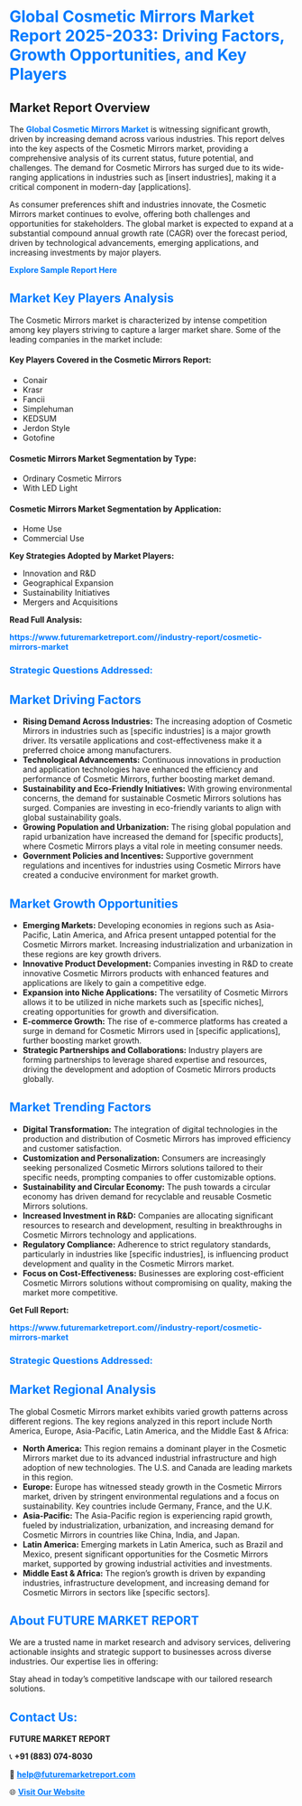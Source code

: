 <h1 style="color: #007BFF;">Global Cosmetic Mirrors Market Report 2025-2033: Driving Factors, Growth Opportunities, and Key Players</h1>

<section id="overview">
<h2>Market Report Overview</h2>
<p>The <a href="https://www.futuremarketreport.com//industry-report/cosmetic-mirrors-market" style="color: #007BFF; text-decoration: none;"><strong>Global Cosmetic Mirrors Market</strong></a> is witnessing significant growth, driven by increasing demand across various industries. This report delves into the key aspects of the Cosmetic Mirrors market, providing a comprehensive analysis of its current status, future potential, and challenges. The demand for Cosmetic Mirrors has surged due to its wide-ranging applications in industries such as [insert industries], making it a critical component in modern-day [applications].</p>
<p>As consumer preferences shift and industries innovate, the Cosmetic Mirrors market continues to evolve, offering both challenges and opportunities for stakeholders. The global market is expected to expand at a substantial compound annual growth rate (CAGR) over the forecast period, driven by technological advancements, emerging applications, and increasing investments by major players.</p>
</section>

<section id="overview">
<p><a href="https://www.futuremarketreport.com//request-sample/reportId=45606" style="color: #007BFF; text-decoration: none;"><strong>Explore Sample Report Here</strong></a></p>
</section>

<section id="key-players">
<h2 style="color: #007BFF;">Market Key Players Analysis</h2>
<p>The Cosmetic Mirrors market is characterized by intense competition among key players striving to capture a larger market share. Some of the leading companies in the market include:</p>
<h4>Key Players Covered in the Cosmetic Mirrors Report:</h4>
<ul><li>Conair</li><li>Krasr</li><li>Fancii</li><li>Simplehuman</li><li>KEDSUM</li><li>Jerdon Style</li><li>Gotofine</li></ul>
<h4>Cosmetic Mirrors Market Segmentation by Type:</h4>
<ul><li>Ordinary Cosmetic Mirrors</li><li>With LED Light</li></ul>

<h4>Cosmetic Mirrors Market Segmentation by Application:</h4>
<ul><li>Home Use</li><li>Commercial Use</li></ul>
<p><strong>Key Strategies Adopted by Market Players:</strong></p>
<ul>
<li>Innovation and R&D</li>
<li>Geographical Expansion</li>
<li>Sustainability Initiatives</li>
<li>Mergers and Acquisitions</li>
</ul>
</section>

<section>
<p><strong>Read Full Analysis: </strong></p><a href="https://www.futuremarketreport.com//industry-report/cosmetic-mirrors-market" style="color: #007BFF; text-decoration: none;"><strong>https://www.futuremarketreport.com//industry-report/cosmetic-mirrors-market</strong></a>
<h3 style="color: #007BFF;">Strategic Questions Addressed:</h3>
</section>

<section id="driving-factors">
<h2 style="color: #007BFF;">Market Driving Factors</h2>
<ul>
<li><strong>Rising Demand Across Industries:</strong> The increasing adoption of Cosmetic Mirrors in industries such as [specific industries] is a major growth driver. Its versatile applications and cost-effectiveness make it a preferred choice among manufacturers.</li>
<li><strong>Technological Advancements:</strong> Continuous innovations in production and application technologies have enhanced the efficiency and performance of Cosmetic Mirrors, further boosting market demand.</li>
<li><strong>Sustainability and Eco-Friendly Initiatives:</strong> With growing environmental concerns, the demand for sustainable Cosmetic Mirrors solutions has surged. Companies are investing in eco-friendly variants to align with global sustainability goals.</li>
<li><strong>Growing Population and Urbanization:</strong> The rising global population and rapid urbanization have increased the demand for [specific products], where Cosmetic Mirrors plays a vital role in meeting consumer needs.</li>
<li><strong>Government Policies and Incentives:</strong> Supportive government regulations and incentives for industries using Cosmetic Mirrors have created a conducive environment for market growth.</li>
</ul>
</section>

<section id="growth-opportunities">
<h2 style="color: #007BFF;">Market Growth Opportunities</h2>
<ul>
<li><strong>Emerging Markets:</strong> Developing economies in regions such as Asia-Pacific, Latin America, and Africa present untapped potential for the Cosmetic Mirrors market. Increasing industrialization and urbanization in these regions are key growth drivers.</li>
<li><strong>Innovative Product Development:</strong> Companies investing in R&D to create innovative Cosmetic Mirrors products with enhanced features and applications are likely to gain a competitive edge.</li>
<li><strong>Expansion into Niche Applications:</strong> The versatility of Cosmetic Mirrors allows it to be utilized in niche markets such as [specific niches], creating opportunities for growth and diversification.</li>
<li><strong>E-commerce Growth:</strong> The rise of e-commerce platforms has created a surge in demand for Cosmetic Mirrors used in [specific applications], further boosting market growth.</li>
<li><strong>Strategic Partnerships and Collaborations:</strong> Industry players are forming partnerships to leverage shared expertise and resources, driving the development and adoption of Cosmetic Mirrors products globally.</li>
</ul>
</section>

<section id="trending-factors">
<h2 style="color: #007BFF;">Market Trending Factors</h2>
<ul>
<li><strong>Digital Transformation:</strong> The integration of digital technologies in the production and distribution of Cosmetic Mirrors has improved efficiency and customer satisfaction.</li>
<li><strong>Customization and Personalization:</strong> Consumers are increasingly seeking personalized Cosmetic Mirrors solutions tailored to their specific needs, prompting companies to offer customizable options.</li>
<li><strong>Sustainability and Circular Economy:</strong> The push towards a circular economy has driven demand for recyclable and reusable Cosmetic Mirrors solutions.</li>
<li><strong>Increased Investment in R&D:</strong> Companies are allocating significant resources to research and development, resulting in breakthroughs in Cosmetic Mirrors technology and applications.</li>
<li><strong>Regulatory Compliance:</strong> Adherence to strict regulatory standards, particularly in industries like [specific industries], is influencing product development and quality in the Cosmetic Mirrors market.</li>
<li><strong>Focus on Cost-Effectiveness:</strong> Businesses are exploring cost-efficient Cosmetic Mirrors solutions without compromising on quality, making the market more competitive.</li>
</ul>
</section>

<section>
<p><strong>Get Full Report: </strong></p><a href="https://www.futuremarketreport.com//industry-report/cosmetic-mirrors-market" style="color: #007BFF; text-decoration: none;"><strong>https://www.futuremarketreport.com//industry-report/cosmetic-mirrors-market</strong></a>
<h3 style="color: #007BFF;">Strategic Questions Addressed:</h3>
</section>


<section id="regional-analysis">
<h2 style="color: #007BFF;">Market Regional Analysis</h2>
<p>The global Cosmetic Mirrors market exhibits varied growth patterns across different regions. The key regions analyzed in this report include North America, Europe, Asia-Pacific, Latin America, and the Middle East & Africa:</p>
<ul>
<li><strong>North America:</strong> This region remains a dominant player in the Cosmetic Mirrors market due to its advanced industrial infrastructure and high adoption of new technologies. The U.S. and Canada are leading markets in this region.</li>
<li><strong>Europe:</strong> Europe has witnessed steady growth in the Cosmetic Mirrors market, driven by stringent environmental regulations and a focus on sustainability. Key countries include Germany, France, and the U.K.</li>
<li><strong>Asia-Pacific:</strong> The Asia-Pacific region is experiencing rapid growth, fueled by industrialization, urbanization, and increasing demand for Cosmetic Mirrors in countries like China, India, and Japan.</li>
<li><strong>Latin America:</strong> Emerging markets in Latin America, such as Brazil and Mexico, present significant opportunities for the Cosmetic Mirrors market, supported by growing industrial activities and investments.</li>
<li><strong>Middle East & Africa:</strong> The region’s growth is driven by expanding industries, infrastructure development, and increasing demand for Cosmetic Mirrors in sectors like [specific sectors].</li>
</ul>
</section>

<footer>
<h2 style="color: #007BFF;">About FUTURE MARKET REPORT</h2>
<p>We are a trusted name in market research and advisory services, delivering actionable insights and strategic support to businesses across diverse industries. Our expertise lies in offering:</p>

<p>Stay ahead in today’s competitive landscape with our tailored research solutions.</p>

<h2 style="color: #007BFF;">Contact Us:</h2>
<p><strong>FUTURE MARKET REPORT</strong></p>
<p>📞 <strong>+91 (883) 074-8030</strong></p>
<p>📧 <strong><a href="mailto:help@futuremarketreport.com" style="color: #007BFF;">help@futuremarketreport.com</a></strong></p>
<p>🌐 <strong><a href="https://www.futuremarketreport.com/" style="color: #007BFF;">Visit Our Website</a></strong></p>
</footer>